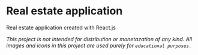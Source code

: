 # Real estate application

Real estate application created with React.js

_This project is not intended for distribution or monetazation of any kind._
_All images and icons in this project are used purely for `educational purposes.`_

